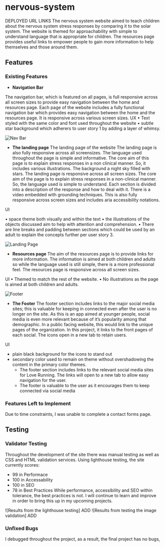 # nervous-system
DEPLOYED URL LINKS
The nervous system website aimed to teach children about the nervous system stress responses by comparing it to the solar system. The website is themed for approachability with simple to understand language that is appropriate for children. The resources page provides useful links to empower people to gain more information to help themselves and those around them. 

## Features 
### Existing Features

- __Navigation Bar__
  
The navigation bar, which is featured on all pages, is full responsive across all screen sizes to provide easy navigation between the home and resources page. 
Each page of the website includes a fully functional navigation bar which provides easy navigation between the home and the resources page. It is responsive across various screen sizes.
UX 
•	Text styled with the same color and font used throughout the website
•	subtle star background which adherers to user story 1 by adding a layer of whimsy.

![Nav Bar](ADD)

- __The landing page__
The landing page of the website
The landing page is also fully responsive across all screensizes. The language used throughout the page is simple and informative. The core aim of this page is to explain stress responses in a non clinical manner. So, it includes various illustrations. The background a night sky filled with stars. 
The landing page is responsive across all screen sizes. The core aim of the page is to explain stress responses in a non-clinical manner. So, the language used is simple to understand. Each section is divided into a description of the response and how to deal with it. There is a video embedded with grounding techniques. This is also fully responsive across screen sizes and includes aria accessibility notations.

UI

•	space theme both visually and within the text
•	the illustrations of the objects discussed aim to help with attention and comprehension.
•	There are line breaks and padding between sections which could be used by an adult to explain the concepts further per user story 3.

![Landing Page](ADD)

- __Resources page__
The aim of the resources page is to provide links for more information. The information is aimed at both children and adults so while the language used is still simple, there is a more professional feel.
The resources page is responsive across all screen sizes.

UI
•	Themed to match the rest of the website.
•	No illustrations as the page is aimed at both children and adults.

![Footer](ADD)
- __The Footer__ 
The footer section includes links to the major social media sites; this is valuable for keeping in connected even after the user is no longer on the site. As this is an app aimed at younger people, social media is even more relevant because of it’s popularity among that demographic. In a public facing website, this would link to the unique pages of the organization. In this project, it links to the front pages of each social. The icons open in a new tab to retain users.

UI
- plain black background for the icons to stand out
- secondary color used to remain on theme without overshadowing the content in the primary color themes.
  - The footer section includes links to the relevant social media sites for Love Running. The links will open to a new tab to allow easy navigation for the user. 
  - The footer is valuable to the user as it encourages them to keep connected via social media

### Features Left to Implement
Due to time constraints, I was unable to complete a contact forms page. 

## Testing 
### Validator Testing 
Throughout the development of the site there was manual testing as well as CSS and HTML validation services. Using lighthouse testing, the site currently scores:

* 99 in Performace
* 100 in Accessability
* 100 in SEO
* 78 in Best Practices
While performance, accessibility and SEO within tolerance, the best practices is not. I will continue to learn and improve in order to bring this up in my upcoming projects. 

![Results from the lighthouse testing] ADD 
![Results from testing the image validation] ADD

### Unfixed Bugs
I debugged throughout the project, as a result, the final project has no bugs, 
